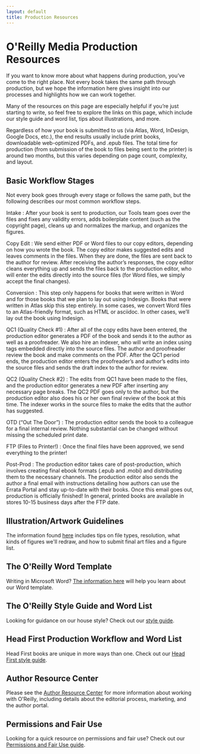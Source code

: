 ```yaml
---
layout: default
title: Production Resources
---
```

# O'Reilly Media Production Resources

If you want to know more about what happens during production, you’ve come to the right place. Not every book takes the same path through production, but we hope the information here gives insight into our processes and highlights how we can work together. 

Many of the resources on this page are especially helpful if you’re just starting to write, so feel free to explore the links on this page, which include our style guide and word list, tips about illustrations, and more.

Regardless of how your book is submitted to us (via Atlas, Word, InDesign, Google Docs, etc.), the end results usually include print books, downloadable web-optimized PDFs, and .epub files. The total time for production (from submission of the book to files being sent to the printer) is around two months, but this varies depending on page count, complexity, and layout. 

## Basic Workflow Stages

Not every book goes through every stage or follows the same path, but the following describes our most common workflow steps.

Intake
: After your book is sent to production, our Tools team goes over the files and fixes any validity errors, adds boilerplate content (such as the copyright page), cleans up and normalizes the markup, and organizes the figures. 

Copy Edit
: We send either PDF or Word files to our copy editors, depending on how you wrote the book. The copy editor makes suggested edits and leaves comments in the files. When they are done, the files are sent back to the author for review. After receiving the author’s responses, the copy editor cleans everything up and sends the files back to the production editor, who will enter the edits directly into the source files (for Word files, we simply accept the final changes).

Conversion
: This step only happens for books that were written in Word and for those books that we plan to lay out using Indesign. Books that were written in Atlas skip this step entirely. In some cases, we convert Word files to an Atlas-friendly format, such as HTML or asciidoc. In other cases, we’ll lay out the book using Indesign. 

QC1 (Quality Check #1) 
: After all of the copy edits have been entered, the production editor generates a PDF of the book and sends it to the author as well as a proofreader. We also hire an indexer, who will write an index using tags embedded directly into the source files. The author and proofreader review the book and make comments on the PDF. After the QC1 period ends, the production editor enters the proofreader’s and author’s edits into the source files and sends the draft index to the author for review. 

QC2 (Quality Check #2) 
: The edits from QC1 have been made to the files, and the production editor generates a new PDF after inserting any necessary page breaks. The QC2 PDF goes only to the author, but the production editor also does his or her own final review of the book at this time. The indexer works in the source files to make the edits that the author has suggested. 

OTD (“Out The Door”) 
: The production editor sends the book to a colleague for a final internal review. Nothing substantial can be changed without missing the scheduled print date. 

FTP (Files to Printer!) 
: Once the final files have been approved, we send everything to the printer! 

Post-Prod
: The production editor takes care of post-production, which involves creating final ebook formats (.epub and .mobi) and distributing them to the necessary channels. The production editor also sends the author a final email with instructions detailing how authors can use the Errata Portal and stay up-to-date with their books. Once this email goes out, production is officially finished! In general, printed books are available in stores 10-15 business days after the FTP date. 


## Illustration/Artwork Guidelines

The information found [here](http://oreillymedia.github.io/production-resources/illustrations/) includes tips on file types, resolution, what kinds of figures we'll redraw, and how to submit final art files and a figure list.

## The O'Reilly Word Template

Writing in Microsoft Word? [The information here](http://oreillymedia.github.io/production-resources/word/) will help you learn about our Word template.

## The O'Reilly Style Guide and Word List

Looking for guidance on our house style? Check out our [style guide](http://oreillymedia.github.io/production-resources/styleguide/).

## Head First Production Workflow and Word List

Head First books are unique in more ways than one. Check out our [Head First style guide](http://oreillymedia.github.io/production-resources/head-first-production/).

## Author Resource Center

Please see the [Author Resource Center](https://app.oreilly.com/authors/welcome.csp) for more information about working with O'Reilly, including details about the editorial process, marketing, and the author portal.

## Permissions and Fair Use

Looking for a quick resource on permissions and fair use? Check out our [Permissions and Fair Use guide](http://oreillymedia.github.io/production-resources/permissionsandfairuseguide/).


